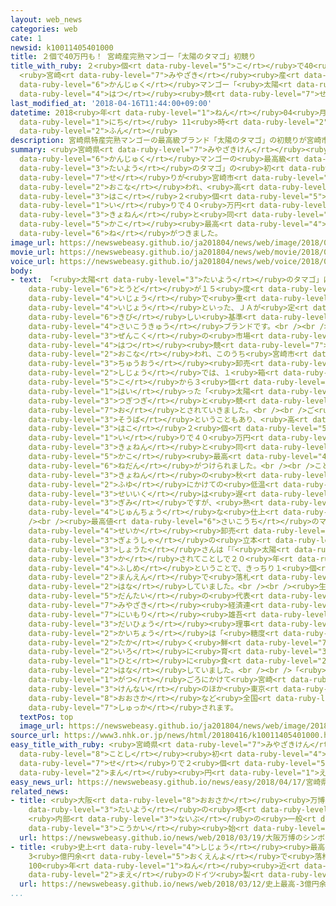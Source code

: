 ```yaml
---
layout: web_news
categories: web
cate: 1
newsid: k10011405401000
title: ２個で40万円も！ 宮崎産完熟マンゴー「太陽のタマゴ」初競り
title_with_ruby: ２<ruby>個<rt data-ruby-level="5">こ</rt></ruby>で40<ruby>万円<rt data-ruby-level="2">まんえん</rt></ruby>も！
  <ruby>宮崎<rt data-ruby-level="7">みやざき</rt></ruby><ruby>産<rt data-ruby-level="4">さん</rt></ruby><ruby>完熟<rt
  data-ruby-level="6">かんじゅく</rt></ruby>マンゴー「<ruby>太陽<rt data-ruby-level="3">たいよう</rt></ruby>のタマゴ」<ruby>初<rt
  data-ruby-level="4">はつ</rt></ruby><ruby>競<rt data-ruby-level="7">せ</rt></ruby>り
last_modified_at: '2018-04-16T11:44:00+09:00'
datetime: 2018<ruby>年<rt data-ruby-level="1">ねん</rt></ruby>04<ruby>月<rt data-ruby-level="1">がつ</rt></ruby>16<ruby>日<rt
  data-ruby-level="1">にち</rt></ruby> 11<ruby>時<rt data-ruby-level="2">じ</rt></ruby>44<ruby>分<rt
  data-ruby-level="2">ふん</rt></ruby>
description: 宮崎県特産完熟マンゴーの最高級ブランド「太陽のタマゴ」の初競りが宮崎市で行われ、高いものでは１箱２個入りで４０万円という去年と同じ過去最高の値がつきました。
summary: <ruby>宮崎県<rt data-ruby-level="7">みやざきけん</rt></ruby><ruby>特産<rt data-ruby-level="4">とくさん</rt></ruby><ruby>完熟<rt
  data-ruby-level="6">かんじゅく</rt></ruby>マンゴーの<ruby>最高級<rt data-ruby-level="4">さいこうきゅう</rt></ruby>ブランド「<ruby>太陽<rt
  data-ruby-level="3">たいよう</rt></ruby>のタマゴ」の<ruby>初<rt data-ruby-level="4">はつ</rt></ruby><ruby>競<rt
  data-ruby-level="7">せ</rt></ruby>りが<ruby>宮崎市<rt data-ruby-level="7">みやざきし</rt></ruby>で<ruby>行<rt
  data-ruby-level="2">おこな</rt></ruby>われ、<ruby>高<rt data-ruby-level="2">たか</rt></ruby>いものでは１<ruby>箱<rt
  data-ruby-level="3">はこ</rt></ruby>２<ruby>個<rt data-ruby-level="5">こ</rt></ruby><ruby>入<rt
  data-ruby-level="1">い</rt></ruby>りで４０<ruby>万円<rt data-ruby-level="2">まんえん</rt></ruby>という<ruby>去年<rt
  data-ruby-level="3">きょねん</rt></ruby>と<ruby>同<rt data-ruby-level="2">おな</rt></ruby>じ<ruby>過去<rt
  data-ruby-level="5">かこ</rt></ruby><ruby>最高<rt data-ruby-level="4">さいこう</rt></ruby>の<ruby>値<rt
  data-ruby-level="6">ね</rt></ruby>がつきました。
image_url: https://newswebeasy.github.io/ja201804/news/web/image/2018/04/16/K10011405401_1804161140_1804161145_01_02.jpg
movie_url: https://newswebeasy.github.io/ja201804/news/web/movie/2018/04/16/k10011405401_201804161740_201804161758.mp4
voice_url: https://newswebeasy.github.io/ja201804/news/web/voice/2018/04/16/k10011405401_201804161740_201804161758.mp3
body:
- text: 「<ruby>太陽<rt data-ruby-level="3">たいよう</rt></ruby>のタマゴ」は、<ruby>完熟<rt data-ruby-level="6">かんじゅく</rt></ruby>マンゴーのうち<ruby>糖度<rt
    data-ruby-level="6">とうど</rt></ruby>が１５<ruby>度<rt data-ruby-level="3">ど</rt></ruby><ruby>以上<rt
    data-ruby-level="4">いじょう</rt></ruby>で<ruby>重<rt data-ruby-level="3">おも</rt></ruby>さは３５０グラム<ruby>以上<rt
    data-ruby-level="4">いじょう</rt></ruby>といった、ＪＡが<ruby>定<rt data-ruby-level="3">さだ</rt></ruby>めた<ruby>厳<rt
    data-ruby-level="6">きび</rt></ruby>しい<ruby>基準<rt data-ruby-level="5">きじゅん</rt></ruby>をクリアした<ruby>最高級<rt
    data-ruby-level="4">さいこうきゅう</rt></ruby>ブランドです。<br /><br />１６<ruby>日<rt data-ruby-level="1">にち</rt></ruby>は<ruby>全国<rt
    data-ruby-level="3">ぜんこく</rt></ruby>の<ruby>市場<rt data-ruby-level="2">しじょう</rt></ruby>で<ruby>初<rt
    data-ruby-level="4">はつ</rt></ruby><ruby>競<rt data-ruby-level="7">せ</rt></ruby>りが<ruby>行<rt
    data-ruby-level="2">おこな</rt></ruby>われ、このうち<ruby>宮崎市<rt data-ruby-level="7">みやざきし</rt></ruby>の<ruby>中央<rt
    data-ruby-level="3">ちゅうおう</rt></ruby><ruby>卸売<rt data-ruby-level="7">おろしうり</rt></ruby><ruby>市場<rt
    data-ruby-level="2">しじょう</rt></ruby>では、１<ruby>箱<rt data-ruby-level="3">はこ</rt></ruby>に１<ruby>個<rt
    data-ruby-level="5">こ</rt></ruby>から３<ruby>個<rt data-ruby-level="5">こ</rt></ruby><ruby>入<rt
    data-ruby-level="1">はい</rt></ruby>った「<ruby>太陽<rt data-ruby-level="3">たいよう</rt></ruby>のタマゴ」が<ruby>次々<rt
    data-ruby-level="3">つぎつぎ</rt></ruby>と<ruby>競<rt data-ruby-level="7">せ</rt></ruby>り<ruby>落<rt
    data-ruby-level="7">お</rt></ruby>とされていきました。<br /><br />ご<ruby>祝儀<rt data-ruby-level="7">しゅうぎ</rt></ruby><ruby>相場<rt
    data-ruby-level="3">そうば</rt></ruby>ということもあり、<ruby>高<rt data-ruby-level="2">たか</rt></ruby>いものでは１<ruby>箱<rt
    data-ruby-level="3">はこ</rt></ruby>２<ruby>個<rt data-ruby-level="5">こ</rt></ruby><ruby>入<rt
    data-ruby-level="1">い</rt></ruby>りで４０<ruby>万円<rt data-ruby-level="2">まんえん</rt></ruby>と、<ruby>去年<rt
    data-ruby-level="3">きょねん</rt></ruby>と<ruby>同<rt data-ruby-level="2">おな</rt></ruby>じ<ruby>過去<rt
    data-ruby-level="5">かこ</rt></ruby><ruby>最高<rt data-ruby-level="4">さいこう</rt></ruby>の<ruby>値段<rt
    data-ruby-level="6">ねだん</rt></ruby>がつけられました。<br /><br />ことしのマンゴーは、<ruby>去年<rt
    data-ruby-level="3">きょねん</rt></ruby>の<ruby>秋<rt data-ruby-level="2">あき</rt></ruby>から<ruby>冬<rt
    data-ruby-level="2">ふゆ</rt></ruby>にかけての<ruby>低温<rt data-ruby-level="4">ていおん</rt></ruby>で<ruby>生育<rt
    data-ruby-level="3">せいいく</rt></ruby>は<ruby>遅<rt data-ruby-level="7">おく</rt></ruby>れ<ruby>気味<rt
    data-ruby-level="3">ぎみ</rt></ruby>ですが、<ruby>熟<rt data-ruby-level="6">じゅく</rt></ruby>したものは<ruby>順調<rt
    data-ruby-level="4">じゅんちょう</rt></ruby>な<ruby>仕上<rt data-ruby-level="3">しあ</rt></ruby>がりだということです。<br
    /><br /><ruby>最高値<rt data-ruby-level="6">さいこうち</rt></ruby>のマンゴーを<ruby>落札<rt data-ruby-level="4">らくさつ</rt></ruby>した<ruby>青果<rt
    data-ruby-level="4">せいか</rt></ruby><ruby>卸売<rt data-ruby-level="7">おろしうり</rt></ruby><ruby>業者<rt
    data-ruby-level="3">ぎょうしゃ</rt></ruby>の<ruby>立本<rt data-ruby-level="1">たちもと</rt></ruby><ruby>昭太<rt
    data-ruby-level="3">しょうた</rt></ruby>さんは「『<ruby>太陽<rt data-ruby-level="3">たいよう</rt></ruby>のタマゴ』がブランド<ruby>化<rt
    data-ruby-level="3">か</rt></ruby>されてことしで２０<ruby>年<rt data-ruby-level="1">ねん</rt></ruby>の<ruby>節目<rt
    data-ruby-level="4">ふしめ</rt></ruby>ということで、きっちり１<ruby>個<rt data-ruby-level="5">こ</rt></ruby>２０<ruby>万円<rt
    data-ruby-level="2">まんえん</rt></ruby>で<ruby>落札<rt data-ruby-level="4">らくさつ</rt></ruby>できました」と<ruby>話<rt
    data-ruby-level="2">はな</rt></ruby>していました。<br /><br /><ruby>生産者<rt data-ruby-level="4">せいさんしゃ</rt></ruby><ruby>団体<rt
    data-ruby-level="5">だんたい</rt></ruby>の<ruby>代表<rt data-ruby-level="3">だいひょう</rt></ruby>、ＪＡ<ruby>宮崎<rt
    data-ruby-level="7">みやざき</rt></ruby><ruby>経済連<rt data-ruby-level="6">けいざいれん</rt></ruby>の<ruby>新森<rt
    data-ruby-level="7">にいもり</rt></ruby><ruby>雄吾<rt data-ruby-level="8">ゆうご</rt></ruby><ruby>代表<rt
    data-ruby-level="3">だいひょう</rt></ruby><ruby>理事<rt data-ruby-level="3">りじ</rt></ruby><ruby>会長<rt
    data-ruby-level="2">かいちょう</rt></ruby>は「<ruby>糖度<rt data-ruby-level="6">とうど</rt></ruby>が<ruby>高<rt
    data-ruby-level="2">たか</rt></ruby>く<ruby>鮮<rt data-ruby-level="7">あざ</rt></ruby>やかな<ruby>色<rt
    data-ruby-level="2">いろ</rt></ruby>に<ruby>育<rt data-ruby-level="3">そだ</rt></ruby>ったマンゴーを、たくさんの<ruby>人<rt
    data-ruby-level="1">ひと</rt></ruby>に<ruby>食<rt data-ruby-level="2">た</rt></ruby>べてもらいたいです」と<ruby>話<rt
    data-ruby-level="2">はな</rt></ruby>していました。<br /><br />「<ruby>太陽<rt data-ruby-level="3">たいよう</rt></ruby>のタマゴ」は、これから８<ruby>月<rt
    data-ruby-level="1">がつ</rt></ruby>ごろにかけて<ruby>宮崎<rt data-ruby-level="7">みやざき</rt></ruby><ruby>県内<rt
    data-ruby-level="3">けんない</rt></ruby>のほか<ruby>東京<rt data-ruby-level="2">とうきょう</rt></ruby>や<ruby>大阪<rt
    data-ruby-level="8">おおさか</rt></ruby>など<ruby>全国<rt data-ruby-level="3">ぜんこく</rt></ruby>におよそ１０００トンが<ruby>出荷<rt
    data-ruby-level="7">しゅっか</rt></ruby>されます。
  textPos: top
  image_url: https://newswebeasy.github.io/ja201804/news/web/image/2018/04/16/K10011405401_1804161140_1804161145_01_03.jpg
source_url: https://www3.nhk.or.jp/news/html/20180416/k10011405401000.html
easy_title_with_ruby: <ruby>宮崎県<rt data-ruby-level="7">みやざきけん</rt></ruby>のマンゴー <ruby>今年<rt
  data-ruby-level="8">ことし</rt></ruby><ruby>初<rt data-ruby-level="4">はじ</rt></ruby>めての<ruby>競<rt
  data-ruby-level="7">せ</rt></ruby>りで２<ruby>個<rt data-ruby-level="5">こ</rt></ruby>４０<ruby>万<rt
  data-ruby-level="2">まん</rt></ruby><ruby>円<rt data-ruby-level="1">えん</rt></ruby>
easy_news_url: https://newswebeasy.github.io/news/easy/2018/04/17/宮崎県のマンゴー-今年初めての競りで2個40万円
related_news:
- title: <ruby>大阪<rt data-ruby-level="8">おおさか</rt></ruby><ruby>万博<rt data-ruby-level="7">ばんぱく</rt></ruby>のシンボル「<ruby>太陽<rt
    data-ruby-level="3">たいよう</rt></ruby>の<ruby>塔<rt data-ruby-level="7">とう</rt></ruby>」
    <ruby>内部<rt data-ruby-level="3">ないぶ</rt></ruby>の<ruby>一般<rt data-ruby-level="7">いっぱん</rt></ruby><ruby>公開<rt
    data-ruby-level="3">こうかい</rt></ruby><ruby>始<rt data-ruby-level="3">はじ</rt></ruby>まる
  url: https://newswebeasy.github.io/news/web/2018/03/19/大阪万博のシンボル太陽の塔-内部の一般公開始まる
- title: <ruby>史上<rt data-ruby-level="4">しじょう</rt></ruby><ruby>最高<rt data-ruby-level="4">さいこう</rt></ruby>
    3<ruby>億円余<rt data-ruby-level="5">おくえんよ</rt></ruby>で<ruby>落札<rt data-ruby-level="4">らくさつ</rt></ruby>
    100<ruby>年<rt data-ruby-level="1">ねん</rt></ruby><ruby>近<rt data-ruby-level="2">ちか</rt></ruby>く<ruby>前<rt
    data-ruby-level="2">まえ</rt></ruby>のドイツ<ruby>製<rt data-ruby-level="5">せい</rt></ruby>カメラ
  url: https://newswebeasy.github.io/news/web/2018/03/12/史上最高-3億円余で落札-100年近く前のドイツ製カメラ
...
```

